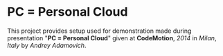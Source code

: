 # PC = Personal Cloud

This project provides setup used for demonstration made during presentation "**PC = Personal Cloud**" given at **CodeMotion**, *2014* in *Milan*, *Italy* by *Andrey Adamovich*.
